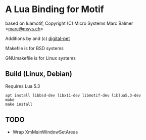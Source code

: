 # A Lua Binding for Motif

based on luamotif,
Copyright (C) Micro Systems Marc Balmer \<marc@msys.ch\>

Additions by and (c) [digital-pet](https://github.com/digital-pet/)

Makefile is for BSD systems

GNUmakefile is for Linux systems

## Build (Linux, Debian)

Requires Lua 5.3

    apt install libbsd-dev libx11-dev libmotif-dev liblua5.3-dev
    make
    make install

## TODO

- Wrap XmMainWindowSetAreas
